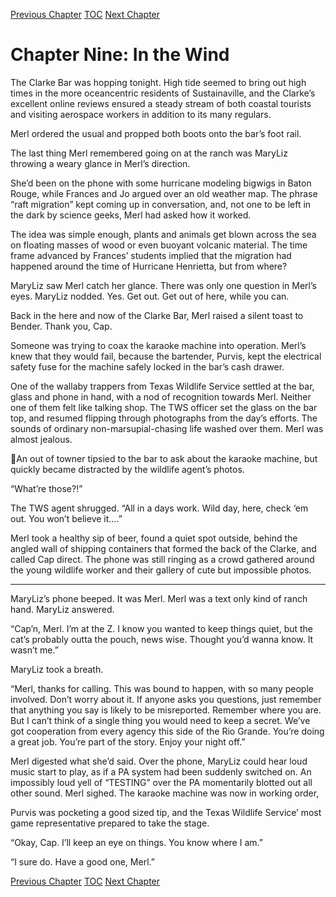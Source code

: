 [Previous Chapter](ch08.md) [TOC](README.md) [Next Chapter](ch10.md)

# Chapter Nine: In the Wind

The Clarke Bar was hopping tonight. High tide seemed to bring out high times in the more oceancentric residents of Sustainaville, and the Clarke’s excellent online reviews ensured a steady stream of both coastal tourists and visiting aerospace workers in addition to its many regulars.

Merl ordered the usual and propped both boots onto the bar’s foot rail.

The last thing Merl remembered going on at the ranch was MaryLiz throwing a weary glance in Merl’s direction.

She’d been on the phone with some hurricane modeling bigwigs in Baton Rouge, while Frances and Jo argued over an old weather map. The phrase “raft migration” kept coming up in conversation, and, not one to be left in the dark by science geeks, Merl had asked how it worked. 

The idea was simple enough, plants and animals get blown across the sea on floating masses of wood or even buoyant volcanic material. The time frame advanced by Frances’ students implied that the migration had happened around the time of Hurricane Henrietta, but from where?

MaryLiz saw Merl catch her glance. There was only one question in Merl’s eyes. MaryLiz nodded. Yes. Get out. Get out of here, while you can. 

Back in the here and now of the Clarke Bar, Merl raised a silent toast to Bender. Thank you, Cap.

Someone was trying to coax the karaoke machine into operation. Merl’s knew that they would fail, because the bartender, Purvis, kept the electrical safety fuse for the machine safely locked in the bar’s cash drawer.

One of the wallaby trappers from Texas Wildlife Service settled at the bar, glass and phone in hand, with a nod of recognition towards Merl. Neither one of them felt like talking shop. The TWS officer set the glass on the bar top, and resumed flipping through photographs from the day’s efforts. The sounds of ordinary non-marsupial-chasing life washed over them. Merl was almost jealous.

An out of towner tipsied to the bar to ask about the karaoke machine, but quickly became distracted by the wildlife agent’s photos.
 
“What’re those?!”

The TWS agent shrugged. “All in a days work. Wild day, here, check ‘em out. You won’t believe it....”

Merl took a healthy sip of beer, found a quiet spot outside, behind the angled wall of shipping containers that formed the back of the Clarke, and called Cap direct. The phone was still ringing as a crowd gathered around the young wildlife worker and their gallery of cute but impossible photos.

***

MaryLiz’s phone beeped. It was Merl. Merl was a text only kind of ranch hand. MaryLiz answered.

“Cap’n, Merl. I’m at the Z. I know you wanted to keep things quiet, but the cat’s probably outta the pouch, news wise. Thought you’d wanna know. It wasn’t me.”

MaryLiz took a breath.

“Merl, thanks for calling. This was bound to happen, with so many people involved. Don’t worry about it. If anyone asks you questions, just remember that anything you say is likely to be misreported. Remember where you are. But I can’t think of a single thing you would need to keep a secret. We’ve got cooperation from every agency this side of the Rio Grande. You’re doing a great job. You’re part of the story. Enjoy your night off.”

Merl digested what she’d said. Over the phone, MaryLiz could hear loud music start to play, as if a PA system had been suddenly switched on. An impossibly loud yell of “TESTING” over the PA momentarily blotted out all other sound. Merl sighed. The karaoke machine was now in working order,

Purvis was pocketing a good sized tip, and the Texas Wildlife Service’ most game representative prepared to take the stage.

“Okay, Cap. I’ll keep an eye on things. You know where I am.”

“I sure do. Have a good one, Merl.”

[Previous Chapter](ch08.md) [TOC](README.md) [Next Chapter](ch10.md)
